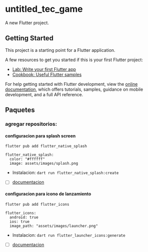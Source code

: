 # untitled_tec_game

A new Flutter project.

## Getting Started

This project is a starting point for a Flutter application.

A few resources to get you started if this is your first Flutter project:

- [Lab: Write your first Flutter app](https://docs.flutter.dev/get-started/codelab)
- [Cookbook: Useful Flutter samples](https://docs.flutter.dev/cookbook)

For help getting started with Flutter development, view the
[online documentation](https://docs.flutter.dev/), which offers tutorials,
samples, guidance on mobile development, and a full API reference.

## Paquetes

### agregar repositorios:
#### configuracion para splash screen
`flutter pub add flutter_native_splash`

```
flutter_native_splash:
  color: "#ffffff"
  image: assets/images/splash.png
```
- Instalacion:
`dart run flutter_native_splash:create`
- [ ] [documentacion](https://pub.dev/packages/flutter_native_splash)

#### configuracion para icono de lanzamiento
`flutter pub add flutter_icons`
```
flutter_icons:
  android: true
  ios: true
  image_path: "assets/images/launcher.png"
```

- Instalacion:
`dart run flutter_launcher_icons:generate`
- [ ] [documentacion](https://pub.dev/packages/flutter_launcher_icons)
